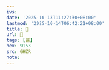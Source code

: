 ```yaml
---
ivs:
date: '2025-10-13T11:27:30+08:00'
lastmod: '2025-10-14T06:42:21+08:00'
title: 󰘈
url: 󰘈
tags: [酓]
hex: 9153
src: GHZR
note:
---
```

